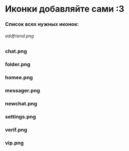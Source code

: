 # Иконки добавляйте сами :3

### Список всех нужных иконок:

###### addfriend.png
### chat.png
### folder.png
### homee.png
### messager.png
### newchat.png
### settings.png
### verif.png
### vip.png
